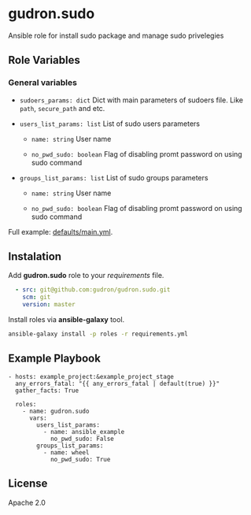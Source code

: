 gudron.sudo
===========

Ansible role for install sudo package and manage sudo privelegies

Role Variables
--------------

### General variables

  * `sudoers_params: dict`
    Dict with main parameters of sudoers file. Like `path`, `secure_path` and etc.
    
  * `users_list_params: list` 
    List of sudo users parameters

    * `name: string`
      User name

    * `no_pwd_sudo: boolean`
      Flag of disabling promt password on using sudo command

  * `groups_list_params: list` 
    List of sudo groups parameters 
    
    * `name: string`
      User name

    * `no_pwd_sudo: boolean`
      Flag of disabling promt password on using sudo command

  Full example: [defaults/main.yml](defaults/main.yml).

Instalation
-----------

Add **gudron.sudo** role to your *requirements* file.

```yaml
  - src: git@github.com:gudron/gudron.sudo.git
    scm: git
    version: master
```

Install roles via **ansible-galaxy** tool.

```bash
ansible-galaxy install -p roles -r requirements.yml
```

Example Playbook
----------------

    - hosts: example_project:&example_project_stage
      any_errors_fatal: "{{ any_errors_fatal | default(true) }}"
      gather_facts: True

      roles:
        - name: gudron.sudo
          vars: 
            users_list_params:
              - name: ansible_example
                no_pwd_sudo: False
            groups_list_params:
              - name: wheel
                no_pwd_sudo: True

License
-------

Apache 2.0

